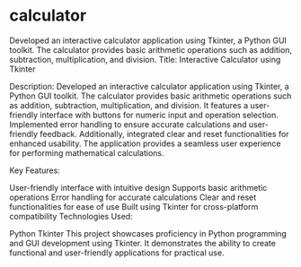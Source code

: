# calculator
 Developed an interactive calculator application using Tkinter, a Python GUI toolkit. The calculator provides basic arithmetic operations such as addition, subtraction, multiplication, and division. 
Title: Interactive Calculator using Tkinter

Description:
Developed an interactive calculator application using Tkinter, a Python GUI toolkit. The calculator provides basic arithmetic operations such as addition, subtraction, multiplication, and division. It features a user-friendly interface with buttons for numeric input and operation selection. Implemented error handling to ensure accurate calculations and user-friendly feedback. Additionally, integrated clear and reset functionalities for enhanced usability. The application provides a seamless user experience for performing mathematical calculations.

Key Features:

User-friendly interface with intuitive design
Supports basic arithmetic operations
Error handling for accurate calculations
Clear and reset functionalities for ease of use
Built using Tkinter for cross-platform compatibility
Technologies Used:

Python
Tkinter
This project showcases proficiency in Python programming and GUI development using Tkinter. It demonstrates the ability to create functional and user-friendly applications for practical use.
